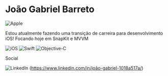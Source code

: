 # João Gabriel Barreto

![Apple](https://img.shields.io/badge/Apple-%23000000.svg?style=for-the-badge&logo=apple&logoColor=white)


Estou atualmente fazendo uma transição de carreira para desenvolvimento iOS!
Focando hoje em SnapKit e MVVM


![iOS](https://img.shields.io/badge/iOS-000000?style=for-the-badge&logo=ios&logoColor=white)
![Swift](https://img.shields.io/badge/swift-F54A2A?style=for-the-badge&logo=swift&logoColor=white)
![Objective-C](https://img.shields.io/badge/OBJECTIVE--C-%233A95E3.svg?style=for-the-badge&logo=apple&logoColor=white)

Social

![LinkedIn](https://img.shields.io/badge/linkedin-%230077B5.svg?style=for-the-badge&logo=linkedin&logoColor=white) (https://www.linkedin.com/in/joão-gabriel-1018a517a/)